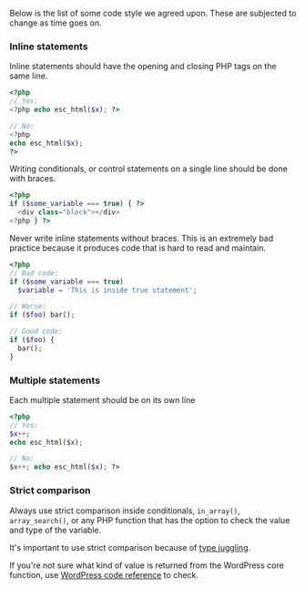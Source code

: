 Below is the list of some code style we agreed upon. These are subjected to change as time goes on.

### Inline statements

Inline statements should have the opening and closing PHP tags on the same line.

```php
<?php
// Yes:
<?php echo esc_html($x); ?>

// No:
<?php
echo esc_html($x);
?>
```

Writing conditionals, or control statements on a single line should be done with braces.

```php
<?php
if ($some_variable === true) { ?>
  <div class="block"></div>
<?php } ?>
```

Never write inline statements without braces. This is an extremely bad practice because it produces code that is hard to read and maintain.

```php
<?php
// Bad code:
if ($some_variable === true)
  $variable = 'This is inside true statement';

// Worse:
if ($foo) bar();

// Good code:
if ($foo) {
  bar();
}
```

### Multiple statements

Each multiple statement should be on its own line

```php
<?php
// Yes:
$x++;
echo esc_html($x);

// No:
$x++; echo esc_html($x); ?>
```

### Strict comparison

Always use strict comparison inside conditionals, `in_array()`, `array_search()`, or any PHP function that has the option to check the value and type of the variable.

It's important to use strict comparison because of [type juggling](https://php.net/manual/en/types.comparisons.php).

If you're not sure what kind of value is returned from the WordPress core function, use [WordPress code reference](https://developer.wordpress.org/reference/) to check.

